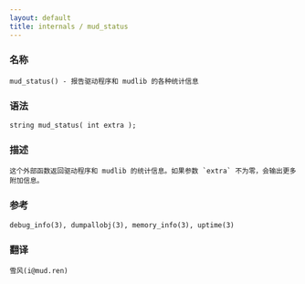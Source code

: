 ```yaml
---
layout: default
title: internals / mud_status
---
```


### 名称

    mud_status() - 报告驱动程序和 mudlib 的各种统计信息

### 语法

    string mud_status( int extra );

### 描述

    这个外部函数返回驱动程序和 mudlib 的统计信息。如果参数 `extra` 不为零，会输出更多附加信息。

### 参考

    debug_info(3), dumpallobj(3), memory_info(3), uptime(3)

### 翻译

    雪风(i@mud.ren)
